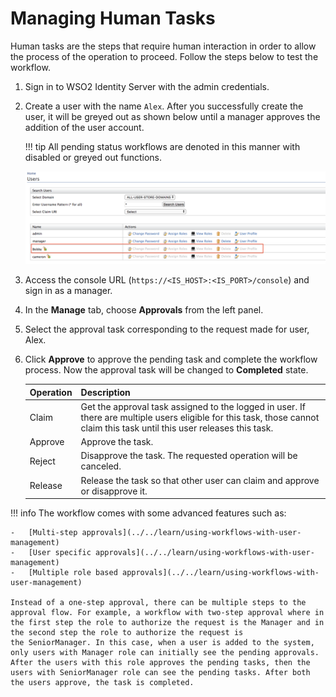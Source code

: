 # Managing Human Tasks

Human tasks are the steps that require human interaction in order to allow the process of the operation to proceed.  Follow the steps below to test the workflow.

1.  Sign in to WSO2 Identity Server with the admin credentials.
2.  Create a user with the name `Alex`. After you successfully create the
    user, it will be greyed out as shown below until a manager approves
    the addition of the user account.

    !!! tip
        All pending status workflows are denoted in this manner with
        disabled or greyed out functions.
    
    ![workflow-pending-status](../assets/img/using-wso2-identity-server/console.png)  

3.  Access the console URL (`https://<IS_HOST>:<IS_PORT>/console`) and sign in as a manager. 

4.  In the **Manage** tab, choose **Approvals** from the left panel.  

5.  Select the approval task corresponding to the request made for user, Alex.
    
6.  Click **Approve** to approve the pending task and complete the workflow process. Now the approval task will be changed to **Completed** state. 

    | Operation  | Description                                                                                                                                                               |
    |------------|---------------------------------------------------------------------------------------------------------------------------------------------------------------------------|
    | Claim      | Get the approval task assigned to the logged in user. If there are multiple users eligible for this task, those cannot claim this task until this user releases this task. |
    | Approve    | Approve the task.                                                                                                                                                         |
    | Reject | Disapprove the task. The requested operation will be canceled.                                                                                                             |
    | Release    | Release the task so that other user can claim and approve or disapprove it.                                                                                                |

!!! info 
    The workflow comes with some advanced features such as:

    -   [Multi-step approvals](../../learn/using-workflows-with-user-management)
    -   [User specific approvals](../../learn/using-workflows-with-user-management)
    -   [Multiple role based approvals](../../learn/using-workflows-with-user-management)

    Instead of a one-step approval, there can be multiple steps to the approval flow. For example, a workflow with two-step approval where in the first step the role to authorize the request is the Manager and in the second step the role to authorize the request is the SeniorManager. In this case, when a user is added to the system, only users with Manager role can initially see the pending approvals. After the users with this role approves the pending tasks, then the users with SeniorManager role can see the pending tasks. After both the users approve, the task is completed.
